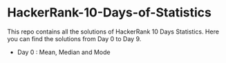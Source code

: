 # HackerRank-10-Days-of-Statistics
This repo contains all the solutions of HackerRank 10 Days Statistics. Here you can find the solutions from Day 0 to Day 9.

- Day 0 : Mean, Median and Mode
